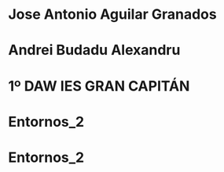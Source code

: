 # Jose Antonio Aguilar Granados
# Andrei Budadu Alexandru
# 1º DAW IES GRAN CAPITÁN
# Entornos_2
# Entornos_2
